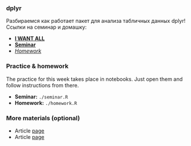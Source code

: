 ### dplyr
Разбираемся как работает пакет для анализа табличных данных dplyr! 
Ссылки на семинар и домашку:
- [__I WANT ALL__](https://yadi.sk/d/cvGzXWD3ToyFuA)
- [__Seminar__](https://yadi.sk/d/o2-mwCq4xPvwGw)
- [_Homework_](https://yadi.sk/d/nnAyjywpkt60kQ)


### Practice & homework
The practice for this week takes place in notebooks. Just open them and follow instructions from there.
* __Seminar:__ `./seminar.R`
* __Homework:__ `./homework.R`



### More materials (optional)
* Article [page](https://habr.com/ru/company/infopulse/blog/281747/)
* Article [page](https://habr.com/ru/company/infopulse/blog/302624/)

